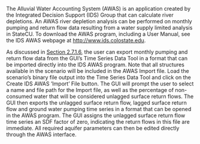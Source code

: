 The Alluvial Water Accounting System (AWAS) is an application created by the Integrated Decision Support 
(IDS) Group that can calculate river depletions.  An AWAS river depletion analysis can be performed on 
monthly pumping and return flow data resulting from a water supply limited analysis in StateCU.  To 
download the AWAS program, including a User Manual, see the IDS AWAS webpage at <http://www.ids.colostate.edu>.

As discussed in [Section 2.7.1.6](../GUI/resultsmenu.md), the user can export monthly pumping and return flow data from the GUI’s 
Time Series Data Tool in a format that can be imported directly into the IDS AWAS program.  Note that all 
structures available in the scenario will be included in the AWAS Import file.  Load the scenario’s binary 
file output into the Time Series Data Tool and click on the Create IDS AWAS ’Import’ File button.  The GUI 
will prompt the user to select a name and file path for the Import file, as well as the percentage of non-consumed 
water that will be considered unlagged surface return flows.  The GUI then exports the unlagged surface return 
flow, lagged surface return flow and ground water pumping time series in a format that can be opened in the 
AWAS program. The GUI assigns the unlagged surface return flow time series an SDF factor of zero, indicating 
the return flows in this file are immediate. All required aquifer parameters can then be edited directly 
through the AWAS interface. 